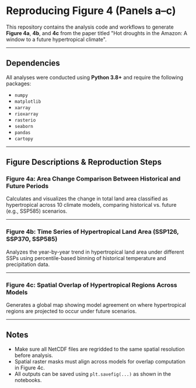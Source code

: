 
# Reproducing Figure 4 (Panels a–c)

This repository contains the analysis code and workflows to generate **Figure 4a**, **4b**, and **4c** from the paper titled "Hot droughts in the Amazon:
A window to a future hypertropical climate".

---

## Dependencies

All analyses were conducted using **Python 3.8+** and require the following packages:

- `numpy`
- `matplotlib`
- `xarray`
- `rioxarray`
- `rasterio`
- `seaborn`
- `pandas`
- `cartopy`

---

## Figure Descriptions & Reproduction Steps

### Figure 4a: Area Change Comparison Between Historical and Future Periods

Calculates and visualizes the change in total land area classified as hypertropical across 10 climate models, comparing historical vs. future (e.g., SSP585) scenarios.

---

### Figure 4b: Time Series of Hypertropical Land Area (SSP126, SSP370, SSP585)

Analyzes the year-by-year trend in hypertropical land area under different SSPs using percentile-based binning of historical temperature and precipitation data.

---

### Figure 4c: Spatial Overlap of Hypertropical Regions Across Models

Generates a global map showing model agreement on where hypertropical regions are projected to occur under future scenarios.

---

## Notes

- Make sure all NetCDF files are regridded to the same spatial resolution before analysis.
- Spatial raster masks must align across models for overlap computation in Figure 4c.
- All outputs can be saved using `plt.savefig(...)` as shown in the notebooks.

